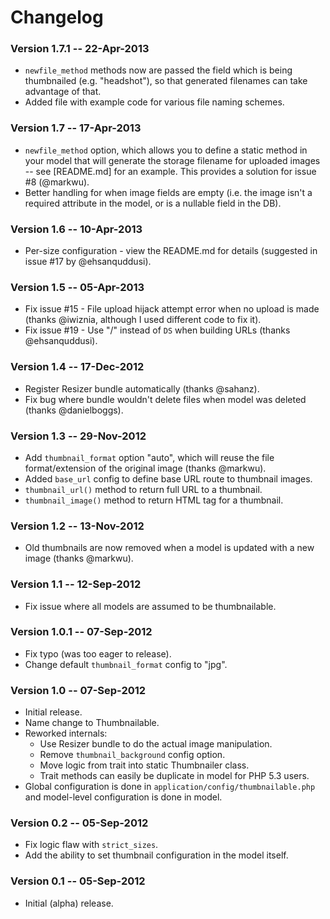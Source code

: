 # Changelog


### Version 1.7.1 -- 22-Apr-2013

- `newfile_method` methods now are passed the field which is being thumbnailed
  (e.g. "headshot"), so that generated filenames can take advantage of that.
- Added file with example code for various file naming schemes.


### Version 1.7 -- 17-Apr-2013

- `newfile_method` option, which allows you to define a static method in your model
  that will generate the storage filename for uploaded images -- see [README.md]
  for an example.  This provides a solution for issue #8 (@markwu).
- Better handling for when image fields are empty (i.e. the image isn't a required
	attribute in the model, or is a nullable field in the DB).


### Version 1.6 -- 10-Apr-2013

- Per-size configuration - view the README.md for details
	(suggested in issue #17 by @ehsanquddusi).


### Version 1.5 -- 05-Apr-2013

- Fix issue #15 - File upload hijack attempt error when no upload is made
  (thanks @iwiznia, although I used different code to fix it).
- Fix issue #19 - Use "/" instead of `DS` when building URLs (thanks @ehsanquddusi).


### Version 1.4 -- 17-Dec-2012

- Register Resizer bundle automatically (thanks @sahanz).
- Fix bug where bundle wouldn't delete files when model was deleted (thanks @danielboggs).


### Version 1.3 -- 29-Nov-2012

- Add `thumbnail_format` option "auto", which will reuse the file format/extension
  of the original image (thanks @markwu).
- Added `base_url` config to define base URL route to thumbnail images.
- `thumbnail_url()` method to return full URL to a thumbnail.
- `thumbnail_image()` method to return HTML tag for a thumbnail.


### Version 1.2 -- 13-Nov-2012

- Old thumbnails are now removed when a model is updated with a new image (thanks @markwu).


### Version 1.1 -- 12-Sep-2012

- Fix issue where all models are assumed to be thumbnailable.


### Version 1.0.1 -- 07-Sep-2012

- Fix typo (was too eager to release).
- Change default `thumbnail_format` config to "jpg".


### Version 1.0 -- 07-Sep-2012

- Initial release.
- Name change to Thumbnailable.
- Reworked internals:
	- Use Resizer bundle to do the actual image manipulation.
	- Remove `thumbnail_background` config option.
	- Move logic from trait into static Thumbnailer class.
	- Trait methods can easily be duplicate in model for PHP 5.3 users.
- Global configuration is done in `application/config/thumbnailable.php` and
  model-level configuration is done in model.


### Version 0.2 -- 05-Sep-2012

- Fix logic flaw with `strict_sizes`.
- Add the ability to set thumbnail configuration in the model itself.


### Version 0.1 -- 05-Sep-2012

- Initial (alpha) release.
